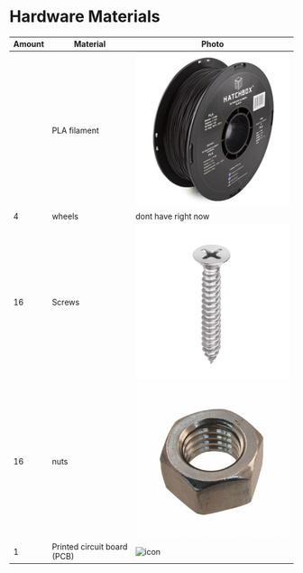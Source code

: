 # Hardware Materials

| Amount | Material | Photo|
| --- | --- | --- |
|  | PLA filament | ![Icon](https://github.com/tecnoplasma/2EZ/blob/18c600d587022edf658d517c4f1a2ea21c6acb04/71ZgqHSYaFL.jpg) |
| 4 | wheels | dont have right now |
| 16 | Screws | ![Icon](https://github.com/tecnoplasma/2EZ/blob/7d119bec9766e93342a6e46035f1d1a9d12291df/CSK-Phillips-Screw-304-Grade.webp) | 
| 16 | nuts | ![Icon](https://github.com/tecnoplasma/2EZ/blob/50857668be9b1849e83abc2ba77239a2aa05a3f5/HNSS-025-20.jpg) |
| 1 | Printed circuit board (PCB) | ![icon]() |
